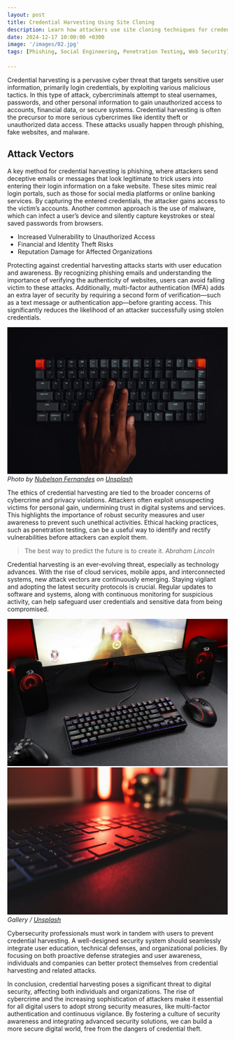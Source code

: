 ```yaml
---
layout: post
title: Credential Harvesting Using Site Cloning
description: Learn how attackers use site cloning techniques for credential harvesting and how to identify and defend against these attacks.
date: 2024-12-17 10:00:00 +0300
image: '/images/02.jpg'
tags: [Phishing, Social Engineering, Penetration Testing, Web Security]

---
```

Credential harvesting is a pervasive cyber threat that targets sensitive user information, primarily login credentials, by exploiting various malicious tactics. In this type of attack, cybercriminals attempt to steal usernames, passwords, and other personal information to gain unauthorized access to accounts, financial data, or secure systems. Credential harvesting is often the precursor to more serious cybercrimes like identity theft or unauthorized data access. These attacks usually happen through phishing, fake websites, and malware.

## Attack Vectors

A key method for credential harvesting is phishing, where attackers send deceptive emails or messages that look legitimate to trick users into entering their login information on a fake website. These sites mimic real login portals, such as those for social media platforms or online banking services. By capturing the entered credentials, the attacker gains access to the victim’s accounts. Another common approach is the use of malware, which can infect a user’s device and silently capture keystrokes or steal saved passwords from browsers.

* Increased Vulnerability to Unauthorized Access
* Financial and Identity Theft Risks
* Reputation Damage for Affected Organizations

Protecting against credential harvesting attacks starts with user education and awareness. By recognizing phishing emails and understanding the importance of verifying the authenticity of websites, users can avoid falling victim to these attacks. Additionally, multi-factor authentication (MFA) adds an extra layer of security by requiring a second form of verification—such as a text message or authentication app—before granting access. This significantly reduces the likelihood of an attacker successfully using stolen credentials.

<div class="gallery-box">
  <div class="gallery">
    <img src="/images/02-1.jpg" loading="lazy" alt="Keyboard">
  </div>
  <em>Photo by <a href="https://unsplash.com/@nublson">Nubelson Fernandes</a> on <a href="https://unsplash.com/photos/persons-hand-on-black-computer-keyboard-Y376h7VN27c">Unsplash</a></em>
</div>

The ethics of credential harvesting are tied to the broader concerns of cybercrime and privacy violations. Attackers often exploit unsuspecting victims for personal gain, undermining trust in digital systems and services. This highlights the importance of robust security measures and user awareness to prevent such unethical activities. Ethical hacking practices, such as penetration testing, can be a useful way to identify and rectify vulnerabilities before attackers can exploit them.

> The best way to predict the future is to create it.
> <cite>Abraham Lincoln</cite>

Credential harvesting is an ever-evolving threat, especially as technology advances. With the rise of cloud services, mobile apps, and interconnected systems, new attack vectors are continuously emerging. Staying vigilant and adopting the latest security protocols is crucial. Regular updates to software and systems, along with continuous monitoring for suspicious activity, can help safeguard user credentials and sensitive data from being compromised.

<div class="gallery-box">
  <div class="gallery gallery-columns-2">
    <img src="/images/02-2.jpg" loading="lazy" alt="Keyboard">
    <img src="/images/02-3.jpg" loading="lazy" alt="Keyboard">
  </div>
  <em>Gallery / <a href="https://unsplash.com/">Unsplash</a></em>
</div>

Cybersecurity professionals must work in tandem with users to prevent credential harvesting. A well-designed security system should seamlessly integrate user education, technical defenses, and organizational policies. By focusing on both proactive defense strategies and user awareness, individuals and companies can better protect themselves from credential harvesting and related attacks.

In conclusion, credential harvesting poses a significant threat to digital security, affecting both individuals and organizations. The rise of cybercrime and the increasing sophistication of attackers make it essential for all digital users to adopt strong security measures, like multi-factor authentication and continuous vigilance. By fostering a culture of security awareness and integrating advanced security solutions, we can build a more secure digital world, free from the dangers of credential theft.